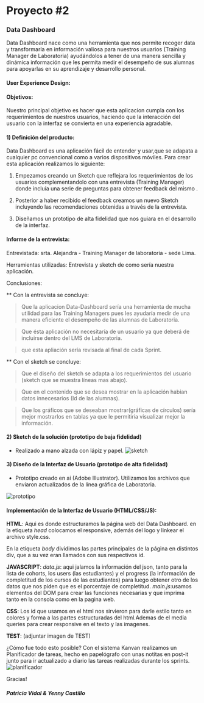# Proyecto #2  
### Data Dashboard
Data Dashboard  nace como una herramienta que nos permite recoger data y transformarla en información valiosa para nuestros usuarios (Training Manager de Laboratoria) ayudándolos a tener de una manera sencilla y dinámica información que les permita medir el desempeño de sus alumnas para apoyarlas en su aprendizaje y desarrollo personal.


#### User Experience Design:

#### Objetivos:

Nuestro principal objetivo es hacer que  esta aplicacion cumpla con los requerimientos de nuestros usuarios, haciendo que la interacción del usuario con la interfaz se convierta en una experiencia agradable.

#### 1) Definición del producto:

Data Dashboard es una aplicación fácil de entender  y usar,que se adapata a cualquier pc convencional como a varios dispositivos móviles. Para crear esta aplicación realizamos lo siguiente: 

1.	Empezamos creando un Sketch que reflejara los requerimientos de los usuarios complementandolo con una entrevista (Training Manager) donde incluía una serie de preguntas para obtener feedback del mismo .

2.	Posterior a haber recibido el feedback creamos un nuevo Sketch incluyendo las recomendaciones obtenidas a través de la entrevista.

3.	Diseñamos un prototipo de alta fidelidad que nos guiara en el desarrollo de la interfaz.


#### Informe de la entrevista:

Entrevistada: srta. Alejandra - Training Manager de laboratoria - sede Lima.

Herramientas utilizadas: Entrevista y sketch de como sería nuestra aplicación.

Conclusiones: 

** Con la entrevista se concluye:
> Que la aplicacion Data-Dashboard sería una herramienta de mucha utilidad para las Training Managers pues les ayudaría medir de una manera eficiente el desempeño de las alumnas de Laboratoria. 

> Que ésta aplicación no necesitaría de un usuario ya que deberá de incluirse dentro del LMS de Laboratoria.

> que esta apliación sería revisada al final de cada Sprint.

** Con el sketch se concluye:
> Que el diseño del sketch se adapta a los requerimientos del usuario (sketch que se muestra líneas mas abajo).

> Que en el contenido que se desea mostrar en la aplicación habian datos innecesarios (Id de las alumnas).

> Que los gráficos que se deseaban mostrar(gráficas de círculos)  sería mejor mostrarlos en tablas ya que  le permitiria visualizar mejor la información.

 

#### 2) Sketch de la solución (prototipo de baja fidelidad)
- Realizado a mano alzada con lápiz y papel.
![sketch](https://github.com/YennyCastillo/lim-2018-05-bc-core-pm-datadashboard/blob/ProyectoData/src/imagenes/sketch.gif?raw=true"title")

#### 3) Diseño de la Interfaz de Usuario (prototipo de alta fidelidad)
- Prototipo creado en ai (Adobe Illustrator). Utilizamos los archivos que enviaron actualizados de la línea gráfica de Laboratoria. 

![prototipo](https://github.com/YennyCastillo/lim-2018-05-bc-core-pm-datadashboard/blob/ProyectoData/src/imagenes/prototipo.gif?raw=true"title")



#### Implementación de la Interfaz de Usuario (HTML/CSS/JS):


**HTML**: 
Aqui es donde estructuramos la página web del Data Dashboard.
en la etiqueta _head_ colocamos el responsive, además del logo y linkear el archivo style.css.

En la etiqueta _body_ dividimos las partes principales de la página en distintos div, que a su vez eran llamados con sus respectivos id.

**JAVASCRIPT**: 
_data.js_: aqui jalamos la información del json, tanto para la lista de cohorts, los users (las estudiantes) y el progress (la información de completitud de los cursos de las estudiantes) para luego obtener otro de los datos que nos piden que es el porcentaje de completitud.
_main.js_:usamos elementos del DOM para crear las funciones necesarias y que imprima tanto en la consola como en la pagina web.

**CSS**: Los id que usamos en el html nos sirvieron para darle estilo tanto en colores y forma a las partes estructuradas del html.Ademas de el media queries para crear responsive en el texto y las imagenes.

**TEST**:
(adjuntar imagen de TEST)

¿Cómo fue todo esto posible?
Con el sistema Kanvan realizamos un Planificador de tareas, hecho en papelógrafo con unas notitas en post-it junto para ir actualizado a diario las tareas realizadas durante los sprints.
![planificador](https://github.com/YennyCastillo/lim-2018-05-bc-core-pm-datadashboard/blob/ProyectoData/src/imagenes/planificador_infinito.gif?raw=true"title")


Gracias!
##### Patricia Vidal & Yenny Castillo
